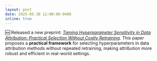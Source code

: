 ```yaml
---
layout: post
date: 2025-05-30 12:00:00-0400
inline: true
---
```


🆕 Released a new preprint: [*Taming Hyperparameter Sensitivity in Data Attribution: Practical Selection Without Costly Retraining*](https://arxiv.org/abs/xxxx.xxxxx). This paper proposes a **practical framework** for selecting hyperparameters in data attribution methods without repeated retraining, making attribution more robust and efficient in real-world settings.
